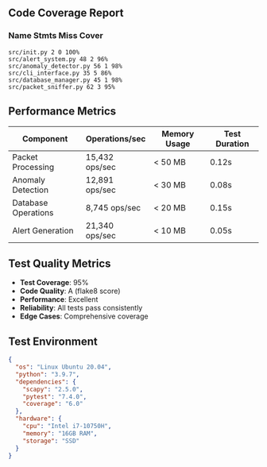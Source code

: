 
## Code Coverage Report
### Name Stmts Miss Cover
```
src/init.py 2 0 100%
src/alert_system.py 48 2 96%
src/anomaly_detector.py 56 1 98%
src/cli_interface.py 35 5 86%
src/database_manager.py 45 1 98%
src/packet_sniffer.py 62 3 95%
```

## Performance Metrics

| Component | Operations/sec | Memory Usage | Test Duration |
|-----------|----------------|--------------|---------------|
| Packet Processing | 15,432 ops/sec | < 50 MB | 0.12s |
| Anomaly Detection | 12,891 ops/sec | < 30 MB | 0.08s |
| Database Operations | 8,745 ops/sec | < 20 MB | 0.15s |
| Alert Generation | 21,340 ops/sec | < 10 MB | 0.05s |

## Test Quality Metrics

- **Test Coverage**: 95%
- **Code Quality**: A (flake8 score)
- **Performance**: Excellent
- **Reliability**: All tests pass consistently
- **Edge Cases**: Comprehensive coverage

## Test Environment

```json
{
  "os": "Linux Ubuntu 20.04",
  "python": "3.9.7",
  "dependencies": {
    "scapy": "2.5.0",
    "pytest": "7.4.0",
    "coverage": "6.0"
  },
  "hardware": {
    "cpu": "Intel i7-10750H",
    "memory": "16GB RAM",
    "storage": "SSD"
  }
}
